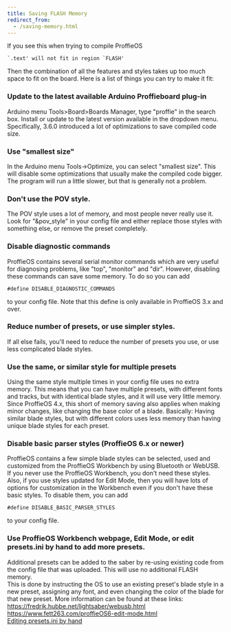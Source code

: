 ```yaml
---
title: Saving FLASH Memory
redirect_from:
  - /saving-memory.html
---
```

If you see this when trying to compile ProffieOS

    `.text' will not fit in region `FLASH'

Then the combination of all the features and styles takes up too much space to fit on the board. Here is a list of things you can try to make it fit:

### Update to the latest available Arduino Proffieboard plug-in
Arduino menu Tools>Board>Boards Manager, type "proffie" in the search box. Install or update to the latest version available in the dropdown menu. Specifically, 3.6.0 introduced a lot of optimizations to save compiled code size.

### Use "smallest size"
In the Arduino menu Tools->Optimize, you can select "smallest size". This will disable some optimizations that usually make the compiled code bigger. The program will run a little slower, but that is generally not a problem.

### Don't use the POV style.
The POV style uses a lot of memory, and most people never really use it. Look for "&pov_style" in your config file and either replace those styles with something else, or remove the preset completely.

### Disable diagnostic commands
ProffieOS contains several serial monitor commands which are very useful for diagnosing problems, like "top", "monitor" and "dir". However, disabling these commands can save some memory. To do so you can add

    #define DISABLE_DIAGNOSTIC_COMMANDS

to your config file. Note that this define is only available in ProffieOS 3.x and over.

### Reduce number of presets, or use simpler styles.
If all else fails, you'll need to reduce the number of presets you use, or use less complicated blade styles.

### Use the same, or similar style for multiple presets
Using the same style multiple times in your config file uses no extra memory. This means that you can have multiple presets, with different fonts and tracks, but with identical blade styles, and it will use very little memory. Since ProffieOS 4.x, this short of memory saving also applies when making minor changes, like changing the base color of a blade. Basically: Having similar blade styles, but with different colors uses less memory than having unique blade styles for each preset.

### Disable basic parser styles  (ProffieOS 6.x or newer)
ProffieOS contains a few simple blade styles can be selected, used and customized from the ProffieOS Workbench by using Bluetooth or WebUSB.  If you never use the ProffieOS Workbench, you don't need these styles. Also, if you use styles updated for Edit Mode, then you will have lots of options for customization in the Workbench even if you don't have these basic styles. To disable them, you can add

    #define DISABLE_BASIC_PARSER_STYLES

to your config file.

### Use ProffieOS Workbench webpage, Edit Mode, or edit presets.ini by hand to add more presets.
Additional presets can be added to the saber by re-using existing code from the config file that was uploaded.
This will use no additional FLASH memory.  
This is done by instructing the OS to use an existing preset's blade style in a new preset, assigning any font, and even changing the color of the blade for that new preset. More information can be found at these links:  
https://fredrik.hubbe.net/lightsaber/webusb.html  
https://www.fett263.com/proffieOS6-edit-mode.html  
[Editing presets.ini by hand](howto/editing-presets.ini-by-hand.html)

